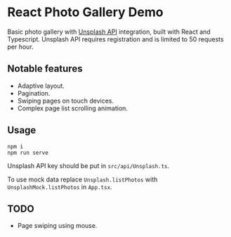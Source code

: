 # React Photo Gallery Demo

Basic photo gallery with [Unsplash API](https://unsplash.com/developers)
integration, built with React and Typescript. Unsplash API requires registration
and is limited to 50 requests per hour.

## Notable features

- Adaptive layout.
- Pagination.
- Swiping pages on touch devices.
- Complex page list scrolling animation.

## Usage

```
npm i
npm run serve
```

Unsplash API key should be put in `src/api/Unsplash.ts`.

To use mock data replace `Unsplash.listPhotos` with `UnsplashMock.listPhotos`
in `App.tsx`.

## TODO

- Page swiping using mouse.
